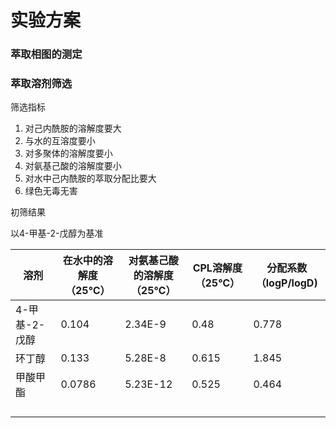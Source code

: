 # 实验方案

###  萃取相图的测定



### 萃取溶剂筛选

筛选指标

1. 对己内酰胺的溶解度要大
2. 与水的互溶度要小
3. 对多聚体的溶解度要小
4. 对氨基己酸的溶解度要小
5. 对水中己内酰胺的萃取分配比要大
6. 绿色无毒无害

初筛结果

以4-甲基-2-戊醇为基准

| 溶剂          | 在水中的溶解度（25℃） | 对氨基己酸的溶解度（25℃） | CPL溶解度（25℃） | 分配系数（logP/logD) |
| ------------- | --------------------- | ------------------------- | ---------------- | -------------------- |
| 4-甲基-2-戊醇 | 0.104                 | 2.34E-9                   | 0.48             | 0.778                |
| 环丁醇        | 0.133                 | 5.28E-8                   | 0.615            | 1.845                |
| 甲酸甲酯      | 0.0786                | 5.23E-12                  | 0.525            | 0.464                |
|               |                       |                           |                  |                      |
|               |                       |                           |                  |                      |
|               |                       |                           |                  |                      |
|               |                       |                           |                  |                      |


